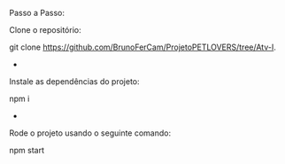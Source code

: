 Passo a Passo:

Clone o repositório:

git clone https://github.com/BrunoFerCam/ProjetoPETLOVERS/tree/Atv-I.

*

Instale as dependências do projeto:

npm i

*

Rode o projeto usando o seguinte comando:

npm start
